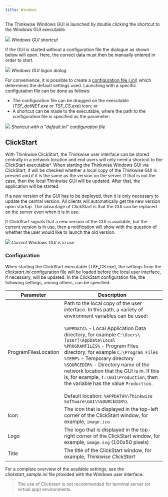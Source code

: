 ```yaml
---
title: Windows
---
```


The Thinkwise Windows GUI is launched by double clicking the shortcut to the Windows GUI executable. 

![](assets/deployment/21bfe577d8191eedcea2e035a70a95cd1c3a3f21.png)
*Windows GUI shortcut*

If the GUI is started without a configuration file the dialogue as shown below will open. Here, the correct data must then be manually entered in order to start. 

![](assets/deployment/b59fa1fc0c1804130b8394c9297b9d4e65fd600f.png)
*Windows GUI logon dialog*

For convenience, it is possible to create a [configuration file (*.ini*)](../sf/configuration_file) which determines the default settings used. Launching with a specific configuration file can be done as follows:

- The configuration file can be dragged on the executable (*TSF_dotNET.exe* or *TSF_CS.exe*) icon; or
- A shortcut can be made to the executable, where the path to the configuration file is specified as the parameter:

![](assets/deployment/eef55a0e61c2573d3dc1b15fa1941815ffc7024f.png)
*Shortcut with a "default.ini" configuration file*

## ClickStart

With Thinkwise ClickStart, the Thinkwise user interface can be stored centrally in a network location and end users will only need a shortcut to the ClickStart executable\*. When starting the Thinkwise Windows GUI via ClickStart, it will be checked whether a local copy of the Thinkwise GUI is present and if it is the same as the version on the server. If that is not the case, then the local Thinkwise GUI will be updated. After that, the application will be started.

If a new version of the GUI has to be deployed, then it is only necessary to update the central version. All clients will automatically get the new version upon startup. The advantage of ClickStart is that the GUI can be replaced on the server even when it is in use. 

If ClickStart signals that a new version of the GUI is available, but the current version is in use, then a notification will show with the question of whether the user would like to launch the old version.

![](assets/deployment/935929896610eaed34cd522ba485d30d095c87b3.png)
*Current Windows GUI is in use*

### Configuration

When starting the ClickStart executable (TSF_CS.exe), the settings from the *clickstart.ini* configuration file will be loaded before the local user interface, if necessary, will be updated. In the ClickStart configuration file, the following settings, among others, can be specified:

| Parameter            | Description                                                  |
| -------------------- | ------------------------------------------------------------ |
| ProgramFilesLocation | Path to the local copy of the user interface. In this path, a variety of environment variables can be used:<br/><br/>`%APPDATA%` - Local Application Data directory, for example `C:\Users\[user]\AppData\Local`<br/>`%PROGRAMFILES%` - Program Files directory, for example `C:\Program Files`<br/>`%TEMP%` - Temporary directory<br/>`%SOURCEDIR%` - Directory name of the network location that the GUI is in. If this is, for example, `T:\GUI\Production`, then the variable has the value `Production`.<br/><br/>Default location: `%APPDATA%\Thinkwise Software\GUI\%SOURCEDIR%\` |
| Icon                 | The icon that is displayed in the top-left corner of the ClickStart window, for example, `image.ico` |
| Logo                 | The logo that is displayed in the top-right corner of the ClickStart window, for example, `image.svg` (100x50 pixels) |
| Title                | The title of the ClickStart window, for example, *Thinkwise ClickStart* |

For a complete overview of the available settings, see the *clickstart_sample.ini* file provided with the Windows user interface.

> The use of Clickstart is not recommended for terminal server (or virtual app) environments.
